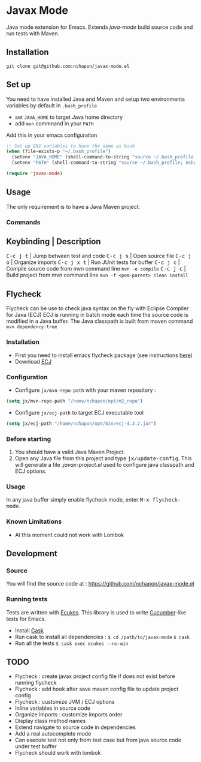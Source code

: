 # Javax Mode #
Java mode extension for Emacs.
Extends _java-mode_ build source code and run tests with Maven.

## Installation ##

`git clone git@github.com:nchapon/javax-mode.el `

## Set up ##

You need to have installed Java and Maven and setup two environments variables by default in `.bash_profile`
* set `JAVA_HOME` to target Java home directory
* add `mvn` commnand  in your `PATH`

Add this in your emacs configuration
```el
;; Set up ENV variables to have the same as bash
(when (file-exists-p "~/.bash_profile")
  (setenv "JAVA_HOME" (shell-command-to-string "source ~/.bash_profile; echo -n $JAVA_HOME"))
  (setenv "PATH" (shell-command-to-string "source ~/.bash_profile; echo -n $PATH")))

(require 'javax-mode)
```

## Usage ##
The only requirement is to have a Java Maven project.

### Commands ###

Keybinding          | Description
----------------------------------------
<kbd>C-c j t</kbd>  | Jump between test and code
<kbd>C-c j s</kbd>  | Open source file
<kbd>C-c j o</kbd>  | Organize imports
<kbd>C-c j x t</kbd>  | Run JUnit tests for buffer
<kbd>C-c j c</kbd>  | Compile source code from mvn command line `mvn -o compile`
<kbd>C-c j c</kbd>  | Build project from mvn command line `mvn -f <pom-parent> clean install`

## Flycheck

Flycheck can be use to check java syntax on the fly with Eclipse Compiler for Java (ECJ)
ECJ is running in batch mode each time the source code is modified in a Java buffer.
The Java classpath is built from maven command `mvn dependency:tree`

### Installation ###
* First you need to install emacs flycheck package (see instructions [here](https://github.com/flycheck/flycheck#installation))
* Download [ECJ](http://download.eclipse.org/eclipse/downloads/drops4/R-4.3.2-201402211700/download.php?dropFile=ecj-4.3.2.jar)

### Configuration ###
* Configure `jx/mvn-repo-path` with your maven repository :
```el
(setq jx/mvn-repo-path "/home/nchapon/opt/m2_repo")
```

* Configure `jx/ecj-path` to target ECJ executable tool
```el
(setq jx/ecj-path "/home/nchapon/opt/bin/ecj-4.3.2.jar")
```

### Before starting ###
1. You should have a valid Java Maven Project.
2. Open any Java file from this project and type <kbd>jx/update-config</kbd>. This will generate a file *.javax-project.el* used to configure java classpath and ECJ options.


### Usage ###

In any java buffer simply enable flycheck mode, enter <kbd>M-x flycheck-mode</kbd>.

### Known Limitations ###

* At this moment could not work with Lombok



## Development ##

### Source ###

You will find the source code at :
    https://github.com/nchapon/javax-mode.el


### Running tests ###

Tests are written with [Ecukes](https://github.com/ecukes/ecukes).
This library is used to write [Cucumber](http://cukes.info/)-like tests for Emacs.

+ Install [Cask](https://github.com/cask/cask)
+ Run cask to install all dependencies :
    `$ cd /path/to/javax-mode`
    `$ cask`
+ Run all the tests
    `$ cask exec ecukes --no-win`


## TODO ##

+ Flycheck : create javax project config file if does not exist before running flycheck
+ Flycheck : add hook after save maven config file to update project config
+ Flycheck : customize JVM / ECJ options
+ Inline variables in source code
+ Organize imports : customize imports order
+ Display class method names
+ Extend navigate to source code in dependencies
+ Add a real autocomplete mode
+ Can execute test not only from test case but from java source code under test buffer
+ Flycheck should work with lombok
